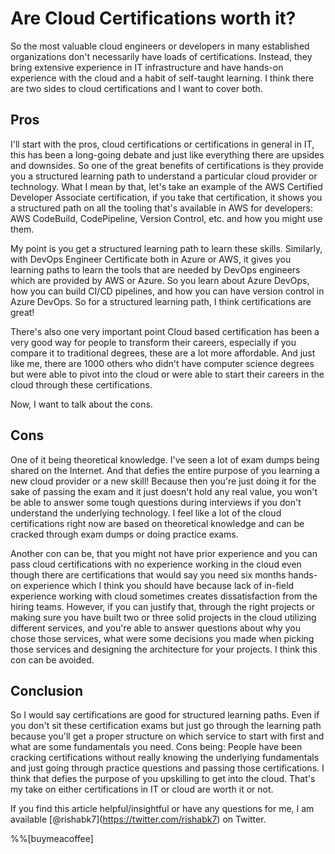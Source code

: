 # Are Cloud Certifications worth it?

So the most valuable cloud engineers or developers in many established organizations don't necessarily have loads of certifications. Instead, they bring extensive experience in IT infrastructure and have hands-on experience with the cloud and a habit of self-taught learning. I think there are two sides to cloud certifications and I want to cover both.

## Pros

I'll start with the pros, cloud certifications or certifications in general in IT, this has been a long-going debate and just like everything there are upsides and downsides. So one of the great benefits of certifications is they provide you a structured learning path to understand a particular cloud provider or technology. What I mean by that, let's take an example of the AWS Certified Developer Associate certification, if you take that certification, it shows you a structured path on all the tooling that's available in AWS for developers: AWS CodeBuild, CodePipeline, Version Control, etc. and how you might use them.

My point is you get a structured learning path to learn these skills. Similarly, with DevOps Engineer Certificate both in Azure or AWS, it gives you learning paths to learn the tools that are needed by DevOps engineers which are provided by AWS or Azure. So you learn about Azure DevOps, how you can build CI/CD pipelines, and how you can have version control in Azure DevOps. So for a structured learning path, I think certifications are great!

There's also one very important point Cloud based certification has been a very good way for people to transform their careers, especially if you compare it to traditional degrees, these are a lot more affordable. And just like me, there are 1000 others who didn't have computer science degrees but were able to pivot into the cloud or were able to start their careers in the cloud through these certifications.

Now, I want to talk about the cons.

## Cons

One of it being theoretical knowledge. I've seen a lot of exam dumps being shared on the Internet. And that defies the entire purpose of you learning a new cloud provider or a new skill! Because then you're just doing it for the sake of passing the exam and it just doesn't hold any real value, you won't be able to answer some tough questions during interviews if you don't understand the underlying technology. I feel like a lot of the cloud certifications right now are based on theoretical knowledge and can be cracked through exam dumps or doing practice exams.

Another con can be, that you might not have prior experience and you can pass cloud certifications with no experience working in the cloud even though there are certifications that would say you need six months hands-on experience which I think you should have because lack of in-field experience working with cloud sometimes creates dissatisfaction from the hiring teams. However, if you can justify that, through the right projects or making sure you have built two or three solid projects in the cloud utilizing different services, and you're able to answer questions about why you chose those services, what were some decisions you made when picking those services and designing the architecture for your projects. I think this con can be avoided.

## Conclusion

So I would say certifications are good for structured learning paths. Even if you don't sit these certification exams but just go through the learning path because you'll get a proper structure on which service to start with first and what are some fundamentals you need. Cons being: People have been cracking certifications without really knowing the underlying fundamentals and just going through practice questions and passing those certifications. I think that defies the purpose of you upskilling to get into the cloud. That's my take on either certifications in IT or cloud are worth it or not.

If you find this article helpful/insightful or have any questions for me, I am available \[@rishabk7\](https://twitter.com/rishabk7) on Twitter.

%%[buymeacoffee]